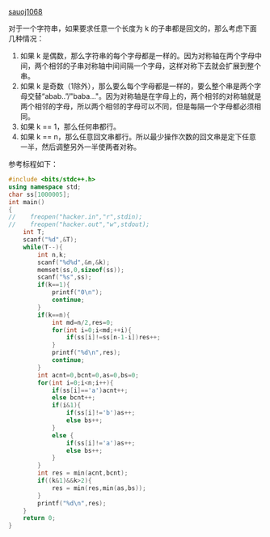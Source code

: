 [sauoj1068][1]

对于一个字符串，如果要求任意一个长度为 k 的子串都是回文的，那么考虑下面几种情况：
1. 如果 k 是偶数，那么字符串的每个字母都是一样的。因为对称轴在两个字母中间，两个相邻的子串对称轴中间间隔一个字母，这样对称下去就会扩展到整个串。
2. 如果 k 是奇数（1除外），那么要么每个字母都是一样的，要么整个串是两个字母交替“abab..”/"baba..."。因为对称轴是在字母上的，两个相邻的对称轴就是两个相邻的字母，所以两个相邻的字母可以不同，但是每隔一个字母都必须相同。
3. 如果 k == 1，那么任何串都行。
4. 如果 k == n，那么任意回文串都行。所以最少操作次数的回文串是定下任意一半，然后调整另外一半使两者对称。

参考标程如下：

``` cpp
#include <bits/stdc++.h>
using namespace std;
char ss[1000005];
int main()
{
//    freopen("hacker.in","r",stdin);
//    freopen("hacker.out","w",stdout);
    int T;
    scanf("%d",&T);
    while(T--){
        int n,k;
        scanf("%d%d",&n,&k);
        memset(ss,0,sizeof(ss));
        scanf("%s",ss);
        if(k==1){
            printf("0\n");
            continue;
        }
        if(k==n){
            int md=n/2,res=0;
            for(int i=0;i<md;++i){
                if(ss[i]!=ss[n-1-i])res++;
            }
            printf("%d\n",res);
            continue;
        }
        int acnt=0,bcnt=0,as=0,bs=0;
        for(int i=0;i<n;i++){
            if(ss[i]=='a')acnt++;
            else bcnt++;
            if(i&1){
                if(ss[i]!='b')as++;
                else bs++;
            }
            else {
                if(ss[i]!='a')as++;
                else bs++;
            }
        }
        int res = min(acnt,bcnt);
        if((k&1)&&k>2){
            res = min(res,min(as,bs));
        }
        printf("%d\n",res);
    }
    return 0;
}
```


  [1]: http://202.199.27.176/problem.php?id=1068